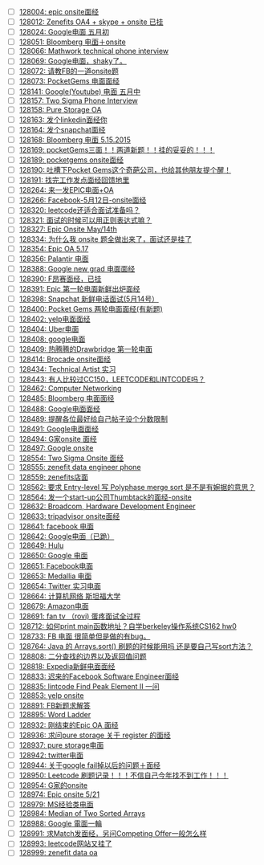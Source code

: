 - [ ] [128004: epic onsite面经](http://instant.1point3acres.com/thread/128004)
- [ ] [128012: Zenefits OA4 + skype + onsite 已挂](http://instant.1point3acres.com/thread/128012)
- [ ] [128024: Google电面 五月初](http://instant.1point3acres.com/thread/128024)
- [ ] [128051: Bloomberg 电面＋onsite](http://instant.1point3acres.com/thread/128051)
- [ ] [128066: Mathwork technical phone interview](http://instant.1point3acres.com/thread/128066)
- [ ] [128069: Google电面，shaky了。](http://instant.1point3acres.com/thread/128069)
- [ ] [128072: 请教FB的一道onsite题](http://instant.1point3acres.com/thread/128072)
- [ ] [128073: PocketGems 电面面经](http://instant.1point3acres.com/thread/128073)
- [ ] [128141: Google(Youtube) 电面 五月中](http://instant.1point3acres.com/thread/128141)
- [ ] [128157: Two Sigma Phone Interview](http://instant.1point3acres.com/thread/128157)
- [ ] [128158: Pure Storage OA](http://instant.1point3acres.com/thread/128158)
- [ ] [128163: 发个linkedin面经你](http://instant.1point3acres.com/thread/128163)
- [ ] [128164: 发个snapchat面经](http://instant.1point3acres.com/thread/128164)
- [ ] [128168: Bloomberg 电面 5.15.2015](http://instant.1point3acres.com/thread/128168)
- [ ] [128169: pocketGems三面！！两道新题！！挂的妥妥的！！！](http://instant.1point3acres.com/thread/128169)
- [ ] [128189: pocketgems onsite面经](http://instant.1point3acres.com/thread/128189)
- [ ] [128190: 吐槽下Pocket Gems这个奇葩公司，也给其他朋友提个醒！](http://instant.1point3acres.com/thread/128190)
- [ ] [128191: 找完工作发点面经回馈地里](http://instant.1point3acres.com/thread/128191)
- [ ] [128264: 来一发EPIC电面+OA](http://instant.1point3acres.com/thread/128264)
- [ ] [128266: Facebook-5月12日-onsite面经](http://instant.1point3acres.com/thread/128266)
- [ ] [128320: leetcode还适合面试准备吗？](http://instant.1point3acres.com/thread/128320)
- [ ] [128321: 面试的时候可以用正则表达式嘛？](http://instant.1point3acres.com/thread/128321)
- [ ] [128327: Epic Onsite May/14th](http://instant.1point3acres.com/thread/128327)
- [ ] [128334: 为什么我 onsite 题全做出来了，面试还是挂了](http://instant.1point3acres.com/thread/128334)
- [ ] [128354: Epic OA 5.17](http://instant.1point3acres.com/thread/128354)
- [ ] [128356: Palantir 电面](http://instant.1point3acres.com/thread/128356)
- [ ] [128388: Google new grad 电面面经](http://instant.1point3acres.com/thread/128388)
- [ ] [128390: F昂赛面经，已挂](http://instant.1point3acres.com/thread/128390)
- [ ] [128391: Epic 第一轮电面新鲜出炉面经](http://instant.1point3acres.com/thread/128391)
- [ ] [128398: Snapchat 新鲜电话面试(5月14号）](http://instant.1point3acres.com/thread/128398)
- [ ] [128400: Pocket Gems 两轮电面面经(有新题)](http://instant.1point3acres.com/thread/128400)
- [ ] [128402: yelp电面面经](http://instant.1point3acres.com/thread/128402)
- [ ] [128404: Uber电面](http://instant.1point3acres.com/thread/128404)
- [ ] [128408: google电面](http://instant.1point3acres.com/thread/128408)
- [ ] [128409: 热腾腾的Drawbridge 第一轮电面](http://instant.1point3acres.com/thread/128409)
- [ ] [128414: Brocade onsite面经](http://instant.1point3acres.com/thread/128414)
- [ ] [128434: Technical Artist 实习](http://instant.1point3acres.com/thread/128434)
- [ ] [128443: 有人比较过CC150，LEETCODE和LINTCODE吗？](http://instant.1point3acres.com/thread/128443)
- [ ] [128462: Computer Networking](http://instant.1point3acres.com/thread/128462)
- [ ] [128485: Bloomberg 电面面经](http://instant.1point3acres.com/thread/128485)
- [ ] [128488: Google电面面经](http://instant.1point3acres.com/thread/128488)
- [ ] [128489: 提醒各位最好给自己帖子设个分数限制](http://instant.1point3acres.com/thread/128489)
- [ ] [128491: Google电面面经](http://instant.1point3acres.com/thread/128491)
- [ ] [128494: G家onsite 面经](http://instant.1point3acres.com/thread/128494)
- [ ] [128497: Google onsite](http://instant.1point3acres.com/thread/128497)
- [ ] [128554: Two Sigma Onsite 面经](http://instant.1point3acres.com/thread/128554)
- [ ] [128555: zenefit data engineer phone](http://instant.1point3acres.com/thread/128555)
- [ ] [128559: zenefits店面](http://instant.1point3acres.com/thread/128559)
- [ ] [128562: 要求 Entry-level 写 Polyphase merge sort 是不是有婉据的意思？](http://instant.1point3acres.com/thread/128562)
- [ ] [128564: 发一个start-up公司Thumbtack的面经-onsite](http://instant.1point3acres.com/thread/128564)
- [ ] [128632: Broadcom, Hardware Development Engineer](http://instant.1point3acres.com/thread/128632)
- [ ] [128633: tripadvisor onsite面经](http://instant.1point3acres.com/thread/128633)
- [ ] [128641: facebook 电面](http://instant.1point3acres.com/thread/128641)
- [ ] [128642: Google电面（已跪）](http://instant.1point3acres.com/thread/128642)
- [ ] [128649: Hulu](http://instant.1point3acres.com/thread/128649)
- [ ] [128650: Google 电面](http://instant.1point3acres.com/thread/128650)
- [ ] [128651: Facebook电面](http://instant.1point3acres.com/thread/128651)
- [ ] [128653: Medallia 电面](http://instant.1point3acres.com/thread/128653)
- [ ] [128654: Twitter 实习电面](http://instant.1point3acres.com/thread/128654)
- [ ] [128664: 计算机网络 斯坦福大学](http://instant.1point3acres.com/thread/128664)
- [ ] [128679: Amazon电面](http://instant.1point3acres.com/thread/128679)
- [ ] [128691: fan tv （rovi) 蛋疼面试全过程](http://instant.1point3acres.com/thread/128691)
- [ ] [128712: 如何print main函数地址？自学berkeley操作系统CS162 hw0](http://instant.1point3acres.com/thread/128712)
- [ ] [128733: FB 电面 很简单但是做的有bug。](http://instant.1point3acres.com/thread/128733)
- [ ] [128764: Java 的 Arrays.sort() 刷题的时候能用吗 还是要自己写sort方法？](http://instant.1point3acres.com/thread/128764)
- [ ] [128808: 二分查找的边界以及返回值问题](http://instant.1point3acres.com/thread/128808)
- [ ] [128818: Expedia新鲜电面面经](http://instant.1point3acres.com/thread/128818)
- [ ] [128833: 迟来的Facebook Software Engineer面经](http://instant.1point3acres.com/thread/128833)
- [ ] [128835: lintcode  Find Peak Element II 一问](http://instant.1point3acres.com/thread/128835)
- [ ] [128853: yelp onsite](http://instant.1point3acres.com/thread/128853)
- [ ] [128891: FB新题求解答](http://instant.1point3acres.com/thread/128891)
- [ ] [128895: Word Ladder](http://instant.1point3acres.com/thread/128895)
- [ ] [128932: 刚结束的Epic OA 面经](http://instant.1point3acres.com/thread/128932)
- [ ] [128936: 求问pure storage 关于 register 的面经](http://instant.1point3acres.com/thread/128936)
- [ ] [128937: pure storage电面](http://instant.1point3acres.com/thread/128937)
- [ ] [128942: twitter电面](http://instant.1point3acres.com/thread/128942)
- [ ] [128944: 关于google fail掉以后的问题＋面经](http://instant.1point3acres.com/thread/128944)
- [ ] [128950: Leetcode 刷题记录！！！不信自己今年找不到工作！！！](http://instant.1point3acres.com/thread/128950)
- [ ] [128954: G家的onsite](http://instant.1point3acres.com/thread/128954)
- [ ] [128974: Epic onsite 5/21](http://instant.1point3acres.com/thread/128974)
- [ ] [128979: MS经验类电面](http://instant.1point3acres.com/thread/128979)
- [ ] [128984: Median of Two Sorted Arrays](http://instant.1point3acres.com/thread/128984)
- [ ] [128988: Google 電面一輪](http://instant.1point3acres.com/thread/128988)
- [ ] [128991: 求Match发面经，另问Competing Offer一般怎么样](http://instant.1point3acres.com/thread/128991)
- [ ] [128993: leetcode网站又挂了](http://instant.1point3acres.com/thread/128993)
- [ ] [128999: zenefit data oa](http://instant.1point3acres.com/thread/128999)
